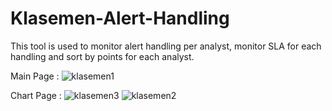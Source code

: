 # Klasemen-Alert-Handling
This tool is used to monitor alert handling per analyst, monitor SLA for each handling and sort by points for each analyst.

Main Page :
![klasemen1](https://github.com/user-attachments/assets/d07f40e5-30f5-4e90-b1fb-bd56016361eb)

Chart Page :
![klasemen3](https://github.com/user-attachments/assets/279e47ac-a7d3-49e4-a786-c22cfd971831)
![klasemen2](https://github.com/user-attachments/assets/0826370e-750a-4b8c-906b-4b28e52dab2e)

